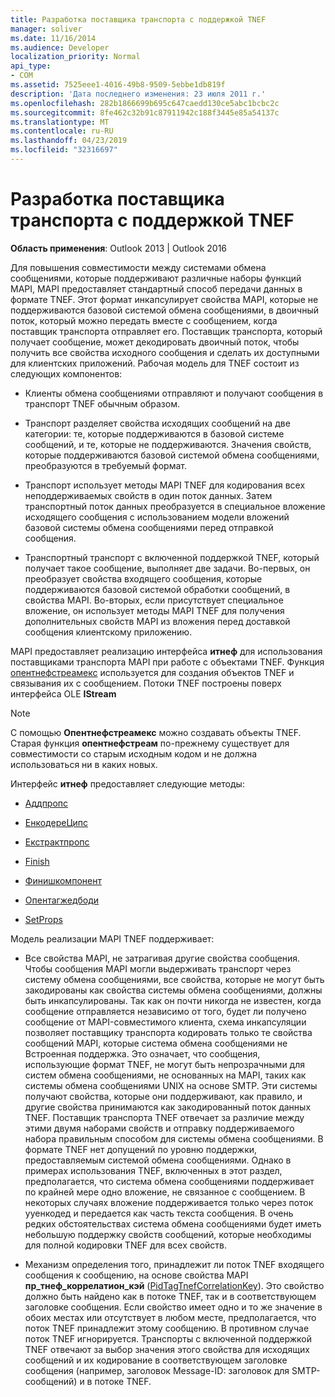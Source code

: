 ```yaml
---
title: Разработка поставщика транспорта с поддержкой TNEF
manager: soliver
ms.date: 11/16/2014
ms.audience: Developer
localization_priority: Normal
api_type:
- COM
ms.assetid: 7525eee1-4016-49b8-9509-5ebbe1db819f
description: 'Дата последнего изменения: 23 июля 2011 г.'
ms.openlocfilehash: 282b1866699b695c647caedd130ce5abc1bcbc2c
ms.sourcegitcommit: 8fe462c32b91c87911942c188f3445e85a54137c
ms.translationtype: MT
ms.contentlocale: ru-RU
ms.lasthandoff: 04/23/2019
ms.locfileid: "32316697"
---
```

# <a name="developing-a-tnef-enabled-transport-provider"></a>Разработка поставщика транспорта с поддержкой TNEF

  
  
**Область применения**: Outlook 2013 | Outlook 2016 
  
Для повышения совместимости между системами обмена сообщениями, которые поддерживают различные наборы функций MAPI, MAPI предоставляет стандартный способ передачи данных в формате TNEF. Этот формат инкапсулирует свойства MAPI, которые не поддерживаются базовой системой обмена сообщениями, в двоичный поток, который можно передать вместе с сообщением, когда поставщик транспорта отправляет его. Поставщик транспорта, который получает сообщение, может декодировать двоичный поток, чтобы получить все свойства исходного сообщения и сделать их доступными для клиентских приложений. Рабочая модель для TNEF состоит из следующих компонентов:
  
- Клиенты обмена сообщениями отправляют и получают сообщения в транспорт TNEF обычным образом.
    
- Транспорт разделяет свойства исходящих сообщений на две категории: те, которые поддерживаются в базовой системе сообщений, и те, которые не поддерживаются. Значения свойств, которые поддерживаются базовой системой обмена сообщениями, преобразуются в требуемый формат.
    
- Транспорт использует методы MAPI TNEF для кодирования всех неподдерживаемых свойств в один поток данных. Затем транспортный поток данных преобразуется в специальное вложение исходящего сообщения с использованием модели вложений базовой системы обмена сообщениями перед отправкой сообщения.
    
- Транспортный транспорт с включенной поддержкой TNEF, который получает такое сообщение, выполняет две задачи. Во-первых, он преобразует свойства входящего сообщения, которые поддерживаются базовой системой обработки сообщений, в свойства MAPI. Во-вторых, если присутствует специальное вложение, он использует методы MAPI TNEF для получения дополнительных свойств MAPI из вложения перед доставкой сообщения клиентскому приложению.
    
MAPI предоставляет реализацию интерфейса **итнеф** для использования поставщиками транспорта MAPI при работе с объектами TNEF. Функция [опентнефстреамекс](opentnefstreamex.md) используется для создания объектов TNEF и связывания их с сообщением. Потоки TNEF построены поверх интерфейса OLE **IStream** 
  
> [!NOTE]
> С помощью **Опентнефстреамекс** можно создавать объекты TNEF. Старая функция **опентнефстреам** по-прежнему существует для совместимости со старым исходным кодом и не должна использоваться ни в каких новых. 
  
Интерфейс **итнеф** предоставляет следующие методы: 
  
- [Аддпропс](itnef-addprops.md)
    
- [ЕнкодереЦипс](itnef-encoderecips.md)
    
- [Екстрактпропс](itnef-extractprops.md)
    
- [Finish](itnef-finish.md)
    
- [Финишкомпонент](itnef-finishcomponent.md)
    
- [Опентагжедбоди](itnef-opentaggedbody.md)
    
- [SetProps](itnef-setprops.md)
    
Модель реализации MAPI TNEF поддерживает:
  
- Все свойства MAPI, не затрагивая другие свойства сообщения. Чтобы сообщения MAPI могли выдерживать транспорт через систему обмена сообщениями, все свойства, которые не могут быть закодированы как свойства системы обмена сообщениями, должны быть инкапсулированы. Так как он почти никогда не известен, когда сообщение отправляется независимо от того, будет ли получено сообщение от MAPI-совместимого клиента, схема инкапсуляции позволяет поставщику транспорта кодировать только те свойства сообщений MAPI, которые система обмена сообщениями не Встроенная поддержка. Это означает, что сообщения, использующие формат TNEF, не могут быть непрозрачными для систем обмена сообщениями, не основанных на MAPI, таких как системы обмена сообщениями UNIX на основе SMTP. Эти системы получают свойства, которые они поддерживают, как правило, и другие свойства принимаются как закодированный поток данных TNEF. Поставщик транспорта TNEF отвечает за различие между этими двумя наборами свойств и отправку поддерживаемого набора правильным способом для системы обмена сообщениями. В формате TNEF нет допущений по уровню поддержки, предоставляемым системой обмена сообщениями. Однако в примерах использования TNEF, включенных в этот раздел, предполагается, что система обмена сообщениями поддерживает по крайней мере одно вложение, не связанное с сообщением. В некоторых случаях вложение поддерживается только через поток ууенкодед и передается как часть текста сообщения. В очень редких обстоятельствах система обмена сообщениями будет иметь небольшую поддержку свойств сообщений, которые необходимы для полной кодировки TNEF для всех свойств.
    
- Механизм определения того, принадлежит ли поток TNEF входящего сообщения к сообщению, на основе свойства MAPI **пр_тнеф_коррелатион_кэй** ([PidTagTnefCorrelationKey](pidtagtnefcorrelationkey-canonical-property.md)). Это свойство должно быть найдено как в потоке TNEF, так и в соответствующем заголовке сообщения. Если свойство имеет одно и то же значение в обоих местах или отсутствует в любом месте, предполагается, что поток TNEF принадлежит этому сообщению. В противном случае поток TNEF игнорируется. Транспорты с включенной поддержкой TNEF отвечают за выбор значения этого свойства для исходящих сообщений и их кодирование в соответствующем заголовке сообщения (например, заголовок Message-ID: заголовок для SMTP-сообщений) и в потоке TNEF.
    

